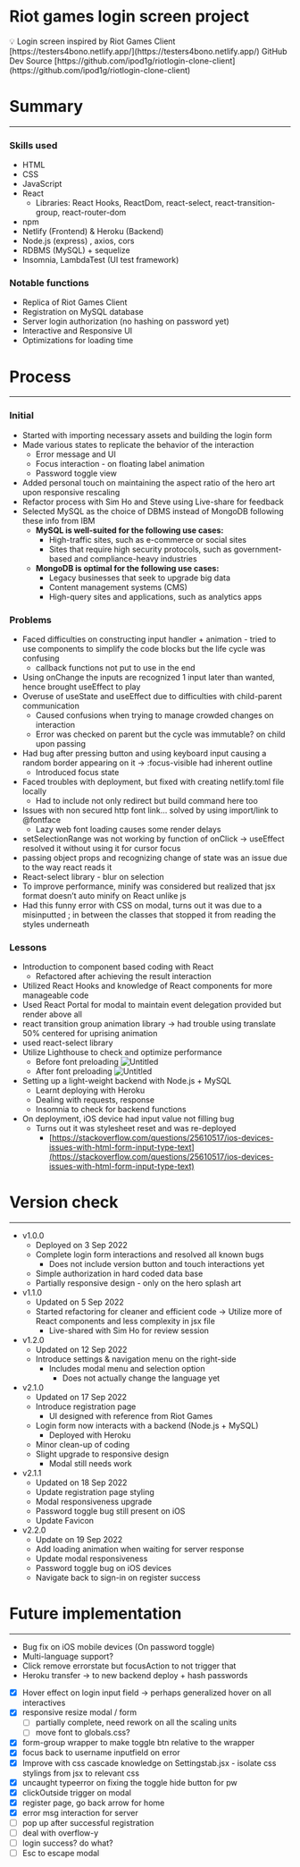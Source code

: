 # Riot games login screen project

<aside>
💡 Login screen inspired by Riot Games Client [https://testers4bono.netlify.app/](https://testers4bono.netlify.app/)
GitHub Dev Source [https://github.com/ipod1g/riotlogin-clone-client](https://github.com/ipod1g/riotlogin-clone-client)

</aside>

# Summary

---

### Skills used

-  HTML
-  CSS
-  JavaScript
-  React
   -  Libraries: React Hooks, ReactDom, react-select, react-transition-group, react-router-dom
-  npm
-  Netlify (Frontend) & Heroku (Backend)
-  Node.js (express) , axios, cors
-  RDBMS (MySQL) + sequelize
-  Insomnia, LambdaTest (UI test framework)

### Notable functions

-  Replica of Riot Games Client
-  Registration on MySQL database
-  Server login authorization (no hashing on password yet)
-  Interactive and Responsive UI
-  Optimizations for loading time

# Process

---

### Initial

-  Started with importing necessary assets and building the login form
-  Made various states to replicate the behavior of the interaction
   -  Error message and UI
   -  Focus interaction - on floating label animation
   -  Password toggle view
-  Added personal touch on maintaining the aspect ratio of the hero art upon responsive rescaling
-  Refactor process with Sim Ho and Steve using Live-share for feedback
-  Selected MySQL as the choice of DBMS instead of MongoDB following these info from IBM
   -  **MySQL is well-suited for the following use cases:**
      -  High-traffic sites, such as e-commerce or social sites
      -  Sites that require high security protocols, such as government-based and compliance-heavy industries
   -  **MongoDB is optimal for the following use cases:**
      -  Legacy businesses that seek to upgrade big data
      -  Content management systems (CMS)
      -  High-query sites and applications, such as analytics apps

### Problems

-  Faced difficulties on constructing input handler + animation - tried to use components to simplify the code blocks but the life cycle was confusing
   -  callback functions not put to use in the end
-  Using onChange the inputs are recognized 1 input later than wanted, hence brought useEffect to play
-  Overuse of useState and useEffect due to difficulties with child-parent communication
   -  Caused confusions when trying to manage crowded changes on interaction
   -  Error was checked on parent but the cycle was immutable? on child upon passing
-  Had bug after pressing button and using keyboard input causing a random border appearing on it → :focus-visible had inherent outline
   -  Introduced focus state
-  Faced troubles with deployment, but fixed with creating netlify.toml file locally
   -  Had to include not only redirect but build command here too
-  Issues with non secured http font link… solved by using import/link to @fontface
   -  Lazy web font loading causes some render delays
-  setSelectionRange was not working by function of onClick → useEffect resolved it without using it for cursor focus
-  passing object props and recognizing change of state was an issue due to the way react reads it
-  React-select library - blur on selection
-  To improve performance, minify was considered but realized that jsx format doesn’t auto minify on React unlike js
-  Had this funny error with CSS on modal, turns out it was due to a misinputted ; in between the classes that stopped it from reading the styles underneath

### Lessons

-  Introduction to component based coding with React
   -  Refactored after achieving the result interaction
-  Utilized React Hooks and knowledge of React components for more manageable code
-  Used React Portal for modal to maintain event delegation provided but render above all
-  react transition group animation library → had trouble using translate 50% centered for uprising animation
-  used react-select library
-  Utilize Lighthouse to check and optimize performance
   -  Before font preloading
      ![Untitled](https://s3-us-west-2.amazonaws.com/secure.notion-static.com/e0766cd5-1297-4139-8e89-e6e959e2fc2c/Untitled.png)
   -  After font preloading
      ![Untitled](https://s3-us-west-2.amazonaws.com/secure.notion-static.com/45e4e083-2dac-49ed-9b83-cb12ed166be1/Untitled.png)
-  Setting up a light-weight backend with Node.js + MySQL
   -  Learnt deploying with Heroku
   -  Dealing with requests, response
   -  Insomnia to check for backend functions
-  On deployment, iOS device had input value not filling bug
   -  Turns out it was stylesheet reset and was re-deployed
      -  [https://stackoverflow.com/questions/25610517/ios-devices-issues-with-html-form-input-type-text](https://stackoverflow.com/questions/25610517/ios-devices-issues-with-html-form-input-type-text)

# Version check

---

-  v1.0.0
   -  Deployed on 3 Sep 2022
   -  Complete login form interactions and resolved all known bugs
      -  Does not include version button and touch interactions yet
   -  Simple authorization in hard coded data base
   -  Partially responsive design - only on the hero splash art
-  v1.1.0
   -  Updated on 5 Sep 2022
   -  Started refactoring for cleaner and efficient code → Utilize more of React components and less complexity in jsx file
      -  Live-shared with Sim Ho for review session
-  v1.2.0
   -  Updated on 12 Sep 2022
   -  Introduce settings & navigation menu on the right-side
      -  Includes modal menu and selection option
         -  Does not actually change the language yet
-  v2.1.0
   -  Updated on 17 Sep 2022
   -  Introduce registration page
      -  UI designed with reference from Riot Games
   -  Login form now interacts with a backend (Node.js + MySQL)
      -  Deployed with Heroku
   -  Minor clean-up of coding
   -  Slight upgrade to responsive design
      -  Modal still needs work
-  v2.1.1
   -  Updated on 18 Sep 2022
   -  Update registration page styling
   -  Modal responsiveness upgrade
   -  Password toggle bug still present on iOS
   -  Update Favicon
-  v2.2.0
   -  Update on 19 Sep 2022
   -  Add loading animation when waiting for server response
   -  Update modal responsiveness
   -  Password toggle bug on iOS devices
   -  Navigate back to sign-in on register success

# Future implementation

---

-  Bug fix on iOS mobile devices (On password toggle)
-  Multi-language support?
-  Click remove errorstate but focusAction to not trigger that
-  Heroku transfer → to new backend deploy + hash passwords

-  [x] Hover effect on login input field → perhaps generalized hover on all interactives
-  [x] responsive resize modal / form
   -  [ ] partially complete, need rework on all the scaling units
   -  [ ] move font to globals.css?
-  [x] form-group wrapper to make toggle btn relative to the wrapper
-  [x] focus back to username inputfield on error
-  [x] Improve with css cascade knowledge on Settingstab.jsx - isolate css stylings from jsx to relevant css
-  [x] uncaught typeerror on fixing the toggle hide button for pw
-  [x] clickOutside trigger on modal
-  [x] register page, go back arrow for home
-  [x] error msg interaction for server
-  [ ] pop up after successful registration
-  [ ] deal with overflow-y
-  [ ] login success? do what?
-  [ ] Esc to escape modal
